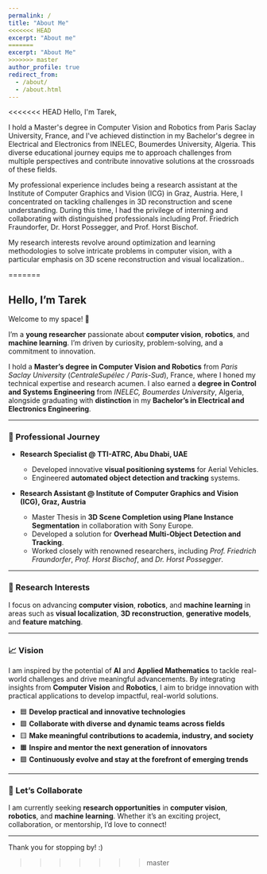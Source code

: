 ```yaml
---
permalink: /
title: "About Me"
<<<<<<< HEAD
excerpt: "About me"
=======
excerpt: "About Me"
>>>>>>> master
author_profile: true
redirect_from: 
  - /about/
  - /about.html
---
```


<<<<<<< HEAD
Hello, I'm Tarek,

I hold a Master's degree in Computer Vision and Robotics from Paris Saclay University, France, and I've achieved distinction in my Bachelor's degree in Electrical and Electronics from INELEC, Boumerdes University, Algeria. This diverse educational journey equips me to approach challenges from multiple perspectives and contribute innovative solutions at the crossroads of these fields.

My professional experience includes being a research assistant at the Institute of Computer Graphics and Vision (ICG) in Graz, Austria. Here, I concentrated on tackling challenges in 3D reconstruction and scene understanding. During this time, I had the privilege of interning and collaborating with distinguished professionals including Prof. Friedrich Fraundorfer, Dr. Horst Possegger, and Prof. Horst Bischof.

My research interests revolve around optimization and learning methodologies to solve intricate problems in computer vision, with a particular emphasis on 3D scene reconstruction and visual localization..


<!-- <div style="display: flex; justify-content: center;">
  <blockquote class="twitter-tweet">
    <a class="twitter-timeline" data-lang="en" 
    data-lang="en" data-width="800" data-height="500"
    href="https://twitter.com/TarekBouamer?ref_src=twsrc%5Etfw"> Tweets by TarekBouamer
    </a>
  </blockquote>
</div>
<script async src="https://platform.twitter.com/widgets.js" charset="utf-8"></script> -->
=======
## Hello, I’m Tarek  

Welcome to my space! 🚀  

I’m a **young researcher** passionate about **computer vision**, **robotics**, and **machine learning**. I’m driven by curiosity, problem-solving, and a commitment to innovation.  

I hold a **Master’s degree in Computer Vision and Robotics** from *Paris Saclay University* (*CentraleSupélec / Paris-Sud*), France, where I honed my technical expertise and research acumen. I also earned a **degree in Control and Systems Engineering** from *INELEC, Boumerdes University*, Algeria, alongside graduating with **distinction** in my **Bachelor’s in Electrical and Electronics Engineering**.

---

### 🌟 Professional Journey

- **Research Specialist @ TTI-ATRC, Abu Dhabi, UAE**  
  - Developed innovative **visual positioning systems** for Aerial Vehicles.  
  - Engineered **automated object detection and tracking** systems.  

- **Research Assistant @ Institute of Computer Graphics and Vision (ICG), Graz, Austria**  
  - Master Thesis in **3D Scene Completion using Plane Instance Segmentation** in collaboration with Sony Europe.
  - Developed a solution for **Overhead Multi-Object Detection and Tracking**.
  - Worked closely with renowned researchers, including *Prof. Friedrich Fraundorfer*, *Prof. Horst Bischof*, and *Dr. Horst Possegger*.  

---

### 🔬 Research Interests

I focus on advancing **computer vision**, **robotics**, and **machine learning** in areas such as **visual localization**, **3D reconstruction**, **generative models**, and **feature matching**.  
  
---

### 📈 Vision  

I am inspired by the potential of **AI** and **Applied Mathematics** to tackle real-world challenges and drive meaningful advancements. By integrating insights from **Computer Vision** and **Robotics**, I aim to bridge innovation with practical applications to develop impactful, real-world solutions.  

- 🟦 **Develop practical and innovative technologies**  
- 🟩 **Collaborate with diverse and dynamic teams across fields**  
- 🟨 **Make meaningful contributions to academia, industry, and society**  
- 🟧 **Inspire and mentor the next generation of innovators**  
- 🟪 **Continuously evolve and stay at the forefront of emerging trends**  

---

### 🤝 Let’s Collaborate

I am currently seeking **research opportunities** in **computer vision**, **robotics**, and **machine learning**. Whether it’s an exciting project, collaboration, or mentorship, I’d love to connect!  

---

Thank you for stopping by! :)  
>>>>>>> master
